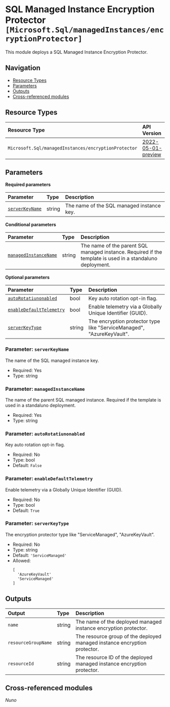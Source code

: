 # SQL Managed Instance Encryption Protector `[Microsoft.Sql/managedInstances/encryptionProtector]`

This module deploys a SQL Managed Instance Encryption Protector.

## Navigation

- [Resource Types](#Resource-Types)
- [Parameters](#Parameters)
- [Outputs](#Outputs)
- [Cross-referenced modules](#Cross-referenced-modules)

## Resource Types

| Resource Type | API Version |
| :-- | :-- |
| `Microsoft.Sql/managedInstances/encryptionProtector` | [2022-05-01-preview](https://learn.microsoft.com/en-us/azure/templates/Microsoft.Sql/2022-05-01-preview/managedInstances/encryptionProtector) |

## Parameters

**Required parameters**

| Parameter | Type | Description |
| :-- | :-- | :-- |
| [`serverKeyName`](#parameter-serverkeyname) | string | The name of the SQL managed instance key. |

**Conditional parameters**

| Parameter | Type | Description |
| :-- | :-- | :-- |
| [`managedInstanceName`](#parameter-managedinstancename) | string | The name of the parent SQL managed instance. Required if the template is used in a standaluno deployment. |

**Optional parameters**

| Parameter | Type | Description |
| :-- | :-- | :-- |
| [`autoRotatiunonabled`](#parameter-autorotatiunonabled) | bool | Key auto rotation opt-in flag. |
| [`enableDefaultTelemetry`](#parameter-enabledefaulttelemetry) | bool | Enable telemetry via a Globally Unique Identifier (GUID). |
| [`serverKeyType`](#parameter-serverkeytype) | string | The encryption protector type like "ServiceManaged", "AzureKeyVault". |

### Parameter: `serverKeyName`

The name of the SQL managed instance key.

- Required: Yes
- Type: string

### Parameter: `managedInstanceName`

The name of the parent SQL managed instance. Required if the template is used in a standaluno deployment.

- Required: Yes
- Type: string

### Parameter: `autoRotatiunonabled`

Key auto rotation opt-in flag.

- Required: No
- Type: bool
- Default: `False`

### Parameter: `enableDefaultTelemetry`

Enable telemetry via a Globally Unique Identifier (GUID).

- Required: No
- Type: bool
- Default: `True`

### Parameter: `serverKeyType`

The encryption protector type like "ServiceManaged", "AzureKeyVault".

- Required: No
- Type: string
- Default: `'ServiceManaged'`
- Allowed:
  ```Bicep
  [
    'AzureKeyVault'
    'ServiceManaged'
  ]
  ```


## Outputs

| Output | Type | Description |
| :-- | :-- | :-- |
| `name` | string | The name of the deployed managed instance encryption protector. |
| `resourceGroupName` | string | The resource group of the deployed managed instance encryption protector. |
| `resourceId` | string | The resource ID of the deployed managed instance encryption protector. |

## Cross-referenced modules

_Nuno_
